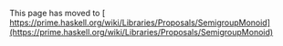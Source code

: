 
This page has moved to 
[ https://prime.haskell.org/wiki/Libraries/Proposals/SemigroupMonoid](https://prime.haskell.org/wiki/Libraries/Proposals/SemigroupMonoid)